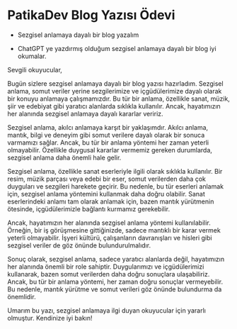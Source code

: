 # PatikaDev Blog Yazısı Ödevi
- Sezgisel anlamaya dayalı bir blog yazalım

- ChatGPT ye yazdırmış olduğum sezgisel anlamaya dayalı bir blog iyi okumalar.

Sevgili okuyucular,

Bugün sizlere sezgisel anlamaya dayalı bir blog yazısı hazırladım. Sezgisel anlama, somut veriler yerine sezgilerimize ve içgüdülerimize dayalı olarak bir konuyu anlamaya çalışmamızdır. Bu tür bir anlama, özellikle sanat, müzik, şiir ve edebiyat gibi yaratıcı alanlarda sıklıkla kullanılır. Ancak, hayatımızın her alanında sezgisel anlamaya dayalı kararlar veririz.

Sezgisel anlama, akılcı anlamaya karşıt bir yaklaşımdır. Akılcı anlama, mantık, bilgi ve deneyim gibi somut verilere dayalı olarak bir sonuca varmamızı sağlar. Ancak, bu tür bir anlama yöntemi her zaman yeterli olmayabilir. Özellikle duygusal kararlar vermemiz gereken durumlarda, sezgisel anlama daha önemli hale gelir.

Sezgisel anlama, özellikle sanat eserleriyle ilgili olarak sıklıkla kullanılır. Bir resim, müzik parçası veya edebi bir eser, somut verilerden daha çok duyguları ve sezgileri harekete geçirir. Bu nedenle, bu tür eserleri anlamak için, sezgisel anlama yöntemini kullanmak daha doğru olabilir. Sanat eserlerindeki anlamı tam olarak anlamak için, bazen mantık yürütmenin ötesinde, içgüdülerimizle bağlantı kurmamız gerekebilir.

Ancak, hayatımızın her alanında sezgisel anlama yöntemi kullanılabilir. Örneğin, bir iş görüşmesine gittiğinizde, sadece mantıklı bir karar vermek yeterli olmayabilir. İşyeri kültürü, çalışanların davranışları ve hisleri gibi sezgisel veriler de göz önünde bulundurulmalıdır.

Sonuç olarak, sezgisel anlama, sadece yaratıcı alanlarda değil, hayatımızın her alanında önemli bir role sahiptir. Duygularımızı ve içgüdülerimizi kullanarak, bazen somut verilerden daha doğru sonuçlara ulaşabiliriz. Ancak, bu tür bir anlama yöntemi, her zaman doğru sonuçlar vermeyebilir. Bu nedenle, mantık yürütme ve somut verileri göz önünde bulundurma da önemlidir.

Umarım bu yazı, sezgisel anlamaya ilgi duyan okuyucular için yararlı olmuştur. Kendinize iyi bakın!
